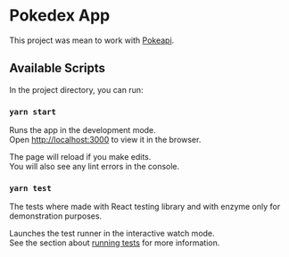 # Pokedex App

This project was mean to work with [Pokeapi](https://pokeapi.co/).

## Available Scripts

In the project directory, you can run:

### `yarn start`

Runs the app in the development mode.\
Open [http://localhost:3000](http://localhost:3000) to view it in the browser.

The page will reload if you make edits.\
You will also see any lint errors in the console.

### `yarn test`

The tests where made with React testing library and with enzyme only for demonstration purposes.

Launches the test runner in the interactive watch mode.\
See the section about [running tests](https://facebook.github.io/create-react-app/docs/running-tests) for more information.